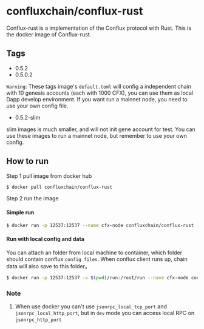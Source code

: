confluxchain/conflux-rust
===
Conflux-rust is a implementation of the Conflux protocol with Rust.
This is the docker image of Conflux-rust.

## Tags

* 0.5.2
* 0.5.0.2

`Warning`: These tags image's `default.toml` will config a independent chain with 10 genesis accounts (each with 1000 CFX), you can use them as local Dapp develop environment. If you want run a mainnet node, you need to use your own config file.

* 0.5.2-slim

slim images is much smaller, and will not init gene account for test.
You can use these images to run a mainnet node, but remember to use your own config.

## How to run

Step 1 pull image from docker hub
```sh
$ docker pull confluxchain/conflux-rust
```

Step 2 run the image
#### Simple run

```sh
$ docker run -p 12537:12537 --name cfx-node confluxchain/conflux-rust
```

#### Run with local config and data 
You can attach an folder from local machine to container, which folder should contain conflux `config files`. When conflux client runs up, chain data will also save to this folder。

```sh
$ docker run -p 12537:12537 -v $(pwd)/run:/root/run --name cfx-node confluxchain/conflux-rust
```

### Note

1. When use docker you can't use `jsonrpc_local_tcp_port` and `jsonrpc_local_http_port`, but in `dev` mode you can access local RPC on `jsonrpc_http_port`







